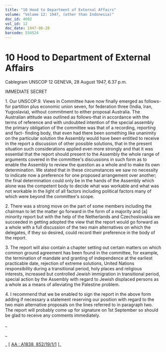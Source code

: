 ```yaml
---
title: "10 Hood to Department of External Affairs"
volume: "Volume 12: 1947, (other than Indonesia)"
doc_id: 4692
vol_id: 12
doc_date: 1947-08-28
barcode: 554524
---
```


# 10 Hood to Department of External Affairs

Cablegram UNSCOP 12 GENEVA, 28 August 1947, 6.37 p.m.

IMMEDIATE SECRET

1\. Our UNSCOP.9. Views in Committee have now finally emerged as follows-for partition plus economic union seven, for federation three (India, Iran, Yugoslavia), without commitment to either proposal Australia. The Australian attitude was outlined as follows-that in accordance with the terms of reference and with undoubted intention of the special assembly the primary obligation of the committee was that of a recording, reporting and fact- finding body, that even had there been something like unanimity on the particular solution the Assembly would have been entitled to receive in the report a discussion of other possible solutions, that in the present situation such considerations applied even more strongly and that it was essential that the report should present to the Assembly the whole range of arguments covered in the committee's discussions in such form as to enable the Assembly to review the question as a whole and to make its own determination. We stated that in these circumstances we saw no necessity to indicate now a preference for one proposed arrangement over another; the final determination could only be in the hands of the Assembly which alone was the competent body to decide what was workable and what was not workable in the light of all factors including political factors many of which were beyond the committee's scope.

2\. There was a strong move on the part of some members including the chairman to let the matter go forward in the form of a majority and [a] minority report but with the help of the Netherlands and Czechoslovakia we succeeded in getting adopted the view that the report would go forward as a whole with a full discussion of the two main alternatives on which the delegates, if they so desired, could record their preference in the body of the report.

3\. The report will also contain a chapter setting out certain matters on which common ground agreement has been found in the committee, for example, the termination of mandate and granting of independence at the earliest practicable date, rejection of extreme solutions, United Nations responsibility during a transitional period, holy places and religious interests, increased but controlled Jewish immigration in transitional period, special action by the Assembly with regard to Jewish displaced persons as a whole as a means of alleviating the Palestine problem.

4\. I recommend that we be enabled to sign the report in the above form adding if necessary a statement reserving our position with regard to the two main alternative proposals on the lines referred to in paragraph two. The report will probably come up for signature on 1st September so should be glad to receive any comments immediately.

_

_

_ [ [AA : A1838, 852/19/1/1](http://www.naa.gov.au/cgi-bin/Search?O=I&Number=554524) ]_
